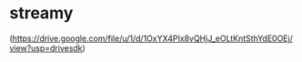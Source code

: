 # streamy

(https://drive.google.com/file/u/1/d/1OxYX4PIx8vQHjJ_eOLtKntSthYdE0OEj/view?usp=drivesdk)
 
 
